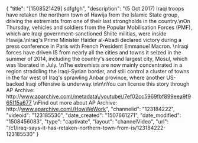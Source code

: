 {
    "title": "[1508521429] sdfgfgh",
    "description": "(5 Oct 2017) Iraqi troops have retaken the northern town of Hawija from the Islamic State group, driving the extremists from one of their last strongholds in the country.\nOn Thursday, vehicles and soldiers from the Popular Mobilisation Forces (PMF), which are Iraqi government-sanctioned Shiite militias, were inside Hawija.\nIraq's Prime Minister Haider al-Abadi declared victory during a press conference in Paris with French President Emmanuel Macron. \nIraqi forces have driven IS from nearly all the cities and towns it seized in the summer of 2014, including the country's second largest city, Mosul, which was liberated in July. \nThe extremists are now mainly concentrated in a region straddling the Iraqi-Syrian border, and still control a cluster of towns in the far west of Iraq's sprawling Anbar province, where another US-backed Iraqi offensive is underway.\n\n\nYou can license this story through AP Archive: http:\/\/www.aparchive.com\/metadata\/youtube\/7ef02cc5969fbf899eea9f965f15a677 \nFind out more about AP Archive: http:\/\/www.aparchive.com\/HowWeWork",
    "channelid": "123184222",
    "videoid": "123185530",
    "date_created": "1507661271",
    "date_modified": "1508456083",
    "type": "captivate",
    "layout": "channelVideo",
    "url": "\/c1\/iraq-says-it-has-retaken-northern-town-from-is\/123184222-123185530"
}